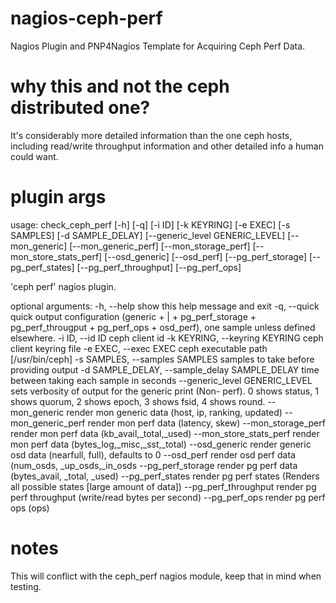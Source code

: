 # nagios-ceph-perf
Nagios Plugin and PNP4Nagios Template for Acquiring Ceph Perf Data.

# why this and not the ceph distributed one?
It's considerably more detailed information than the one ceph hosts, including read/write throughput information and other detailed info a human could want.

# plugin args
usage: check_ceph_perf [-h] [-q] [-i ID] [-k KEYRING] [-e EXEC] [-s SAMPLES]
                       [-d SAMPLE_DELAY] [--generic_level GENERIC_LEVEL]
                       [--mon_generic] [--mon_generic_perf]
                       [--mon_storage_perf] [--mon_store_stats_perf]
                       [--osd_generic] [--osd_perf] [--pg_perf_storage]
                       [--pg_perf_states] [--pg_perf_throughput]
                       [--pg_perf_ops]

'ceph perf' nagios plugin.

optional arguments:
  -h, --help            show this help message and exit
  -q, --quick           quick output configuration (generic + | +
                        pg_perf_storage + pg_perf_througput + pg_perf_ops +
                        osd_perf), one sample unless defined elsewhere.
  -i ID, --id ID        ceph client id
  -k KEYRING, --keyring KEYRING
                        ceph client keyring file
  -e EXEC, --exec EXEC  ceph executable path [/usr/bin/ceph]
  -s SAMPLES, --samples SAMPLES
                        samples to take before providing output
  -d SAMPLE_DELAY, --sample_delay SAMPLE_DELAY
                        time between taking each sample in seconds
  --generic_level GENERIC_LEVEL
                        sets verbosity of output for the generic print (Non-
                        perf). 0 shows status, 1 shows quorum, 2 shows epoch,
                        3 shows fsid, 4 shows round.
  --mon_generic         render mon generic data (host, ip, ranking, updated)
  --mon_generic_perf    render mon perf data (latency, skew)
  --mon_storage_perf    render mon perf data (kb_avail,_total,_used)
  --mon_store_stats_perf
                        render mon perf data (bytes_log,_misc,_sst,_total)
  --osd_generic         render generic osd data (nearfull, full), defaults to
                        0
  --osd_perf            render osd perf data (num_osds, _up_osds,_in_osds
  --pg_perf_storage     render pg perf data (bytes_avail, _total, _used)
  --pg_perf_states      render pg perf states (Renders all possible states
                        [large amount of data])
  --pg_perf_throughput  render pg perf throughput (write/read bytes per
                        second)
  --pg_perf_ops         render pg perf ops (ops)

# notes
This will conflict with the ceph_perf nagios module, keep that in mind when testing.
